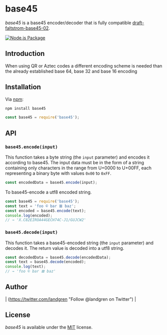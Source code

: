 # base45

_base45_ is a base45 encoder/decoder that is fully compatible [draft-faltstrom-base45-02](https://www.ietf.org/id/draft-faltstrom-base45-02.txt).

[![Node.js Package](https://github.com/irony/base45/actions/workflows/npm-publish.yml/badge.svg)](https://github.com/irony/base45/actions/workflows/npm-publish.yml)

## Introduction

When using QR or Aztec codes a different encoding scheme is needed than the already established base 64, base 32 and base 16 encoding

## Installation

Via [npm](https://www.npmjs.com/):

```bash
npm install base45
```

```js
const base45 = require('base45');
```

## API
### `base45.encode(input)`

This function takes a byte string (the `input` parameter) and encodes it according to base45. The input data must be in the form of a string containing only characters in the range from U+0000 to U+00FF, each representing a binary byte with values `0x00` to `0xFF`.

```js
const encodedData = base45.encode(input);
```

To base45-encode a utf8 encoded string.

```js
const base45 = require('base45');
const text = 'foo © bar 𝌆 baz';
const encoded = base45.encode(text);
console.log(encoded);
// → 'X.C82EIROA44GECH74C-J1/GUJCW2'
```

### `base45.decode(input)`

This function takes a base45-encoded string (the `input` parameter) and decodes it. The return value is decoded into a utf8 string.

```js
const decodedData = base45.decode(encodedData);
const text = base45.decode(encoded);
console.log(text);
// → 'foo © bar 𝌆 baz'
```

## Author

| (https://twitter.com/landgren "Follow @landgren on Twitter") |

## License

_base45_ is available under the [MIT](https://opensource.org/licenses/mit-license.php) license.